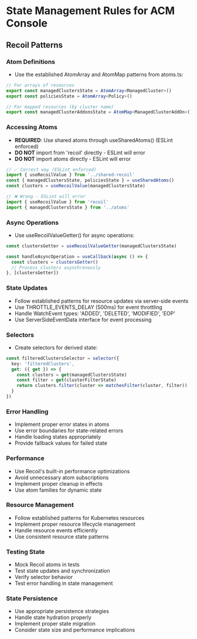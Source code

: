 # State Management Rules for ACM Console

## Recoil Patterns

### Atom Definitions
- Use the established AtomArray and AtomMap patterns from atoms.ts:
```typescript
// For arrays of resources
export const managedClustersState = AtomArray<ManagedCluster>()
export const policiesState = AtomArray<Policy>()

// For mapped resources (by cluster name)
export const managedClusterAddonsState = AtomMap<ManagedClusterAddOn>()
```

### Accessing Atoms
- **REQUIRED**: Use shared atoms through useSharedAtoms() (ESLint enforced)
- **DO NOT** import from 'recoil' directly - ESLint will error
- **DO NOT** import atoms directly - ESLint will error
```typescript
// ✅ Correct way (ESLint enforced)
import { useRecoilValue } from '../shared-recoil'
const { managedClustersState, policiesState } = useSharedAtoms()
const clusters = useRecoilValue(managedClustersState)

// ❌ Wrong - ESLint will error
import { useRecoilValue } from 'recoil'
import { managedClustersState } from '../atoms'
```

### Async Operations
- Use useRecoilValueGetter() for async operations:
```typescript
const clustersGetter = useRecoilValueGetter(managedClustersState)

const handleAsyncOperation = useCallback(async () => {
  const clusters = clustersGetter()
  // Process clusters asynchronously
}, [clustersGetter])
```

### State Updates
- Follow established patterns for resource updates via server-side events
- Use THROTTLE_EVENTS_DELAY (500ms) for event throttling
- Handle WatchEvent types: 'ADDED', 'DELETED', 'MODIFIED', 'EOP'
- Use ServerSideEventData interface for event processing

### Selectors
- Create selectors for derived state:
```typescript
const filteredClustersSelector = selector({
  key: 'filteredClusters',
  get: ({ get }) => {
    const clusters = get(managedClustersState)
    const filter = get(clusterFilterState)
    return clusters.filter(cluster => matchesFilter(cluster, filter))
  }
})
```

### Error Handling
- Implement proper error states in atoms
- Use error boundaries for state-related errors
- Handle loading states appropriately
- Provide fallback values for failed state

### Performance
- Use Recoil's built-in performance optimizations
- Avoid unnecessary atom subscriptions
- Implement proper cleanup in effects
- Use atom families for dynamic state

### Resource Management
- Follow established patterns for Kubernetes resources
- Implement proper resource lifecycle management
- Handle resource events efficiently
- Use consistent resource state patterns

### Testing State
- Mock Recoil atoms in tests
- Test state updates and synchronization
- Verify selector behavior
- Test error handling in state management

### State Persistence
- Use appropriate persistence strategies
- Handle state hydration properly
- Implement proper state migration
- Consider state size and performance implications
